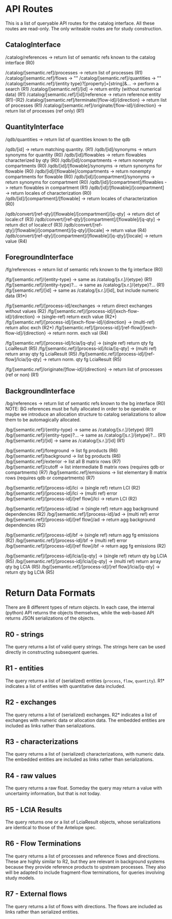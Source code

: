 # API Routes

This is a list of queryable API routes for the catalog interface.  All these routes are read-only.  The only writeable routes are for study construction.

## CatalogInterface

/catalog/references -> return list of semantic refs known to the catalog interface (R0)

/catalog/[semantic.ref]/processes -> return list of processes (R1)
/catalog/[semantic.ref]/flows -> "" 
/catalog/[semantic.ref]/quantities -> ""
/catalog/[semantic.ref]/{entity type}?[property]=[string]&... -> perform a search (R1)
/catalog/[semantic.ref]/[id] -> return entity (without numerical data)  (R1)
/catalog/[semantic.ref]/[id]/reference -> return reference entity (R1)-(R2)
/catalog/[semantic.ref]/terminate/[flow-id]/{direction} -> return list of processes (R1)
/catalog/[semantic.ref]/originate/[flow-id]/{direction} -> return list of processes (ref only) (R1)

## QuantityInterface

/qdb/quantities -> return list of quantities known to the qdb

/qdb/[id] -> return matching quantity. (R1)
/qdb/[id]/synonyms -> return synonyms for quantity (R0)
/qdb/[id]/flowables -> return flowables characterized by qty (R0)
/qdb/[id]/compartments -> return nonempty compartments (R0)
/qdb/[id]/[flowable]/synonyms -> return synonyms for flowable (R0)
/qdb/[id]/[flowable]/compartments -> return nonempty compartments for flowable (R0)
/qdb/[id]/[compartment]/synonyms -> return synonyms for compartment (R0)
/qdb/[id]/[compartment]/flowables -> return flowables in compartment (R1)
/qdb/[id]/[flowable]/[compartment] -> return locales of characterization (R0)
/qdb/[id]/[compartment]/[flowable] -> return locales of characterization (R0)

/qdb/convert/[ref-qty]/[flowable]/[compartment]/[q-qty] -> return dict of locale:cf (R3)
/qdb/convert/[ref-qty]/[compartment]/[flowable]/[q-qty] -> return dict of locale:cf (R3)
/qdb/convert/[ref-qty]/[flowable]/[compartment]/[q-qty]/[locale] -> return value (R4)
/qdb/convert/[ref-qty]/[compartment]/[flowable]/[q-qty]/[locale] -> return value (R4)

## ForegroundInterface

/fg/references -> return list of semantic refs known to the fg interface (R0)

/fg/[semantic.ref]/{entity-type} -> same as /catalog/[s.r.]/{etype} (R1)
/fg/[semantic.ref]/{entity-type}?... -> same as /catalog/[s.r.]/{etype}?... (R1)
/fg/[semantic.ref]/[id] -> same as /catalog/[s.r.]/[id], but include numeric data (R1*)

/fg/[semantic.ref]/[process-id]/exchanges -> return direct exchanges without values (R2)
/fg/[semantic.ref]/[process-id]/[exch-flow-id]/{direction} -> (single-ref) return exch value (R2*)
/fg/[semantic.ref]/[process-id]/[exch-flow-id]/{direction} -> (multi-ref) return alloc exch (R2*)
/fg/[semantic.ref]/[process-id]/[ref-flow]/[exch-flow-id]/{direction} -> return norm. exch val (R4)

/fg/[semantic.ref]/[process-id]/lcia/[q-qty] -> (single ref) return qty fg LciaResult (R5)
/fg/[semantic.ref]/[process-id]/lcia/[q-qty] -> (multi ref) return array qty fg LciaResult (R5)
/fg/[semantic.ref]/[process-id]/[ref-flow]/lcia/[q-qty] -> return norm. qty fg LciaResult (R5)

/fg/[semantic.ref]/originate/[flow-id]/{direction} -> return list of processes (ref or non) (R1)

## BackgroundInterface

/bg/references -> return list of semantic refs known to the bg interface (R0)
NOTE: BG references must be fully allocated in order to be operable. or maybe we introduce an allocation structure to catalog serializations to allow them to be automagically allocated.

/bg/[semantic.ref]/{entity-type} -> same as /catalog/[s.r.]/{etype} (R1)
/bg/[semantic.ref]/{entity-type}?... -> same as /catalog/[s.r.]/{etype}?... (R1)
/bg/[semantic.ref]/[id] -> same as /catalog/[s.r.]/[id] (R1)

/bg/[semantic.ref]/foreground -> list fg products (R6)
/bg/[semantic.ref]/background -> list bg products (R6)
/bg/[semantic.ref]/exterior -> list all B matrix rows (R7)
/bg/[semantic.ref]/cutoff -> list intermediate B matrix rows (requires qdb or compartments) (R7)
/bg/[semantic.ref]/emissions -> list elementary B matrix rows (requires qdb or compartments) (R7)

/bg/[semantic.ref]/[process-id]/lci -> (single ref) return LCI (R2)
/bg/[semantic.ref]/[process-id]/lci -> (multi ref) error
/bg/[semantic.ref]/[process-id]/[ref flow]/lci -> return LCI (R2)

/bg/[semantic.ref]/[process-id]/ad -> (single ref) return agg background dependencies (R2)
/bg/[semantic.ref]/[process-id]/ad -> (multi ref) error
/bg/[semantic.ref]/[process-id]/[ref flow]/ad -> return agg background dependencies (R2)

/bg/[semantic.ref]/[process-id]/bf -> (single ref) return agg fg emissions (R2)
/bg/[semantic.ref]/[process-id]/bf -> (multi ref) error
/bg/[semantic.ref]/[process-id]/[ref flow]/bf -> return agg fg emissions (R2)

/bg/[semantic.ref]/[process-id]/lcia/[q-qty] -> (single ref) return qty bg LCIA (R5)
/bg/[semantic.ref]/[process-id]/lcia/[q-qty] -> (multi ref) return array qty bg LCIA (R5)
/bg/[semantic.ref]/[process-id]/[ref flow]/lcia/[q-qty] -> return qty bg LCIA (R5)

# Return Data Formats

There are 8 different types of return objects.  In each case, the internal (python) API returns the objects themselves, while the web-based API returns JSON serializations of the objects.

## R0 - strings

The query returns a list of valid query strings.  The strings here can be used directly in constructing subsequent queries.

## R1 - entities

The query returns a list of (serialized) entities (`process`, `flow`, `quantity`).  R1* indicates a list of entities with quantitative data included.

## R2 - exchanges

The query returns a list of (serialized) exchanges.  R2* indicates a list of exchanges with numeric data or allocation data.  The embedded entities are included as links rather than serializations.

## R3 - characterizations

The query returns a list of (serialized) characterizations, with numeric data.  The embedded entities are included as links rather than serializations.

## R4 - raw values

The query returns a raw float.  Someday the query may return a value with uncertainty information, but that is not today.

## R5 - LCIA Results

The query returns one or a list of LciaResult objects, whose serializations are identical to those of the Antelope spec.

## R6 - Flow Terminations

The query returns a list of processes and reference flows and directions.  These are highly similar to R2, but they are relevant in background systems because they provide reference products to upstream processes.  They also will be adapted to include fragment-flow terminations, for queries involving study models.  

## R7 - External flows

The query returns a list of flows with directions.  The flows are included as links rather than serialized entities.
